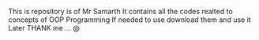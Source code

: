 This is repository is of Mr Samarth 
It contains all the codes realted to concepts of OOP Programming
If needed to use download them and use it 
Later THANK me ...
@
